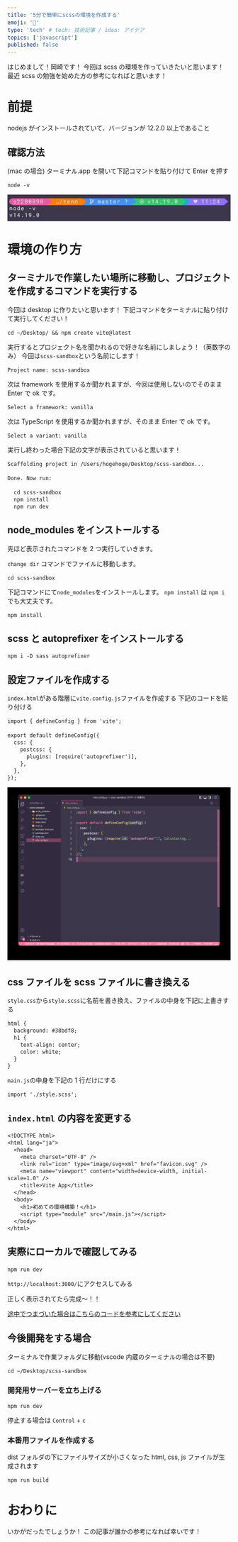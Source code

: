 ```yaml
---
title: '5分で簡単にscssの環境を作成する'
emoji: '🗿'
type: 'tech' # tech: 技術記事 / idea: アイデア
topics: ['javascript']
published: false
---
```


はじめまして！岡崎です！
今回は scss の環境を作っていきたいと思います！
最近 scss の勉強を始めた方の参考になればと思います！

# 前提

nodejs がインストールされていて、バージョンが 12.2.0 以上であること

## 確認方法

(mac の場合)
ターミナル.app を開いて下記コマンドを貼り付けて Enter を押す

```
node -v
```

![](/images/zenn/a4c5feab4dd180/t1.jpg)

# 環境の作り方

## ターミナルで作業したい場所に移動し、プロジェクトを作成するコマンドを実行する

今回は desktop に作りたいと思います！
下記コマンドをターミナルに貼り付けて実行してください！

```
cd ~/Desktop/ && npm create vite@latest
```

実行するとプロジェクト名を聞かれるので好きな名前にしましょう！（英数字のみ）
今回は`scss-sandbox`という名前にします！

```
Project name: scss-sandbox
```

次は framework を使用するか聞かれますが、今回は使用しないのでそのまま Enter で ok です。

```
Select a framework: vanilla
```

次は TypeScript を使用するか聞かれますが、そのまま Enter で ok です。

```
Select a variant: vanilla
```

実行し終わった場合下記の文字が表示されていると思います！

```
Scaffolding project in /Users/hogehoge/Desktop/scss-sandbox...

Done. Now run:

  cd scss-sandbox
  npm install
  npm run dev
```

## node_modules をインストールする

先ほど表示されたコマンドを 2 つ実行していきます。

`change dir` コマンドでファイルに移動します。

```
cd scss-sandbox
```

下記コマンドにて`node_modules`をインストールします。
`npm install` は `npm i` でも大丈夫です。

```
npm install
```

## scss と autoprefixer をインストールする

```
npm i -D sass autoprefixer
```

## 設定ファイルを作成する

`index.html`がある階層に`vite.config.js`ファイルを作成する
下記のコードを貼り付ける

```
import { defineConfig } from 'vite';

export default defineConfig({
  css: {
    postcss: {
      plugins: [require('autoprefixer')],
    },
  },
});
```

![](/images/zenn/a4c5feab4dd180/t2.jpg)

## css ファイルを scss ファイルに書き換える

`style.css`から`style.scss`に名前を書き換え、ファイルの中身を下記に上書きする

```
html {
  background: #38bdf8;
  h1 {
    text-align: center;
    color: white;
  }
}
```

`main.js`の中身を下記の 1 行だけにする

```
import './style.scss';
```

## `index.html` の内容を変更する

```
<!DOCTYPE html>
<html lang="ja">
  <head>
    <meta charset="UTF-8" />
    <link rel="icon" type="image/svg+xml" href="favicon.svg" />
    <meta name="viewport" content="width=device-width, initial-scale=1.0" />
    <title>Vite App</title>
  </head>
  <body>
    <h1>初めての環境構築！</h1>
    <script type="module" src="/main.js"></script>
  </body>
</html>
```

## 実際にローカルで確認してみる

```
npm run dev
```

`http://localhost:3000/`にアクセスしてみる

正しく表示されてたら完成〜！！

[途中でつまづいた場合はこちらのコードを参考にしてください](https://github.com/study-okazaki/scss-sandbox)

## 今後開発をする場合

ターミナルで作業フォルダに移動(vscode 内蔵のターミナルの場合は不要)

```
cd ~/Desktop/scss-sandbox
```

### 開発用サーバーを立ち上げる

```
npm run dev
```

停止する場合は `Control` + `c`

### 本番用ファイルを作成する

dist フォルダの下にファイルサイズが小さくなった html, css, js ファイルが生成されます

```
npm run build
```

# おわりに

いかがだったでしょうか！
この記事が誰かの参考になれば幸いです！
